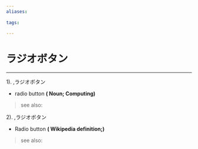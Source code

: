 ```yaml
---
aliases:
    
tags:
    
---
```


# ラジオボタン
---
1).
,ラジオボタン

- radio button
**( Noun; Computing)**
> see also: 
            
2).
,ラジオボタン

- Radio button
**( Wikipedia definition;)**
> see also: 
            